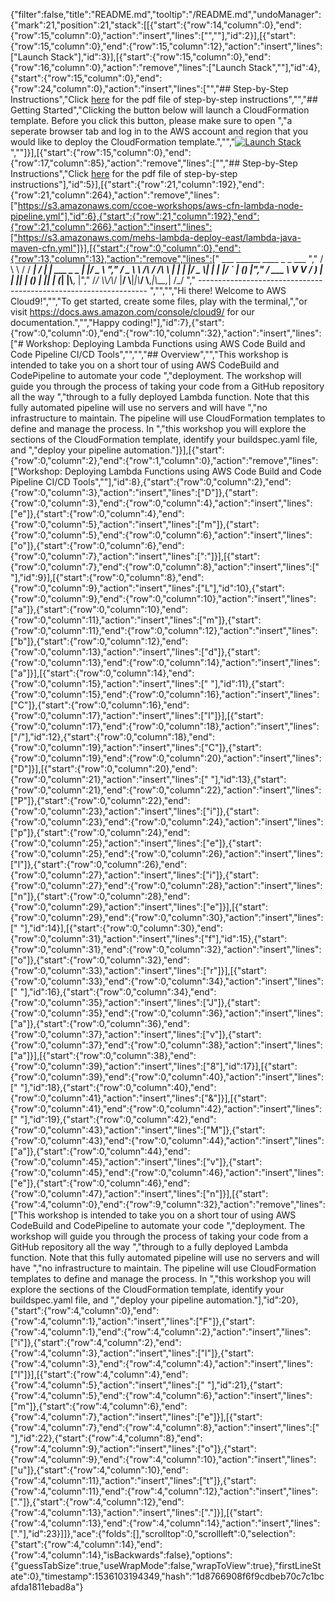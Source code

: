 {"filter":false,"title":"README.md","tooltip":"/README.md","undoManager":{"mark":21,"position":21,"stack":[[{"start":{"row":14,"column":0},"end":{"row":15,"column":0},"action":"insert","lines":["",""],"id":2}],[{"start":{"row":15,"column":0},"end":{"row":15,"column":12},"action":"insert","lines":["Launch Stack"],"id":3}],[{"start":{"row":15,"column":0},"end":{"row":16,"column":0},"action":"remove","lines":["Launch Stack",""],"id":4},{"start":{"row":15,"column":0},"end":{"row":24,"column":0},"action":"insert","lines":["","## Step-by-Step Instructions","Click [here](WorkshopForLambdaCICD.pdf) for the pdf file of step-by-step instructions","","## Getting Started","Clicking the button below will launch a CloudFormation template.  Before you click this button, please make sure to open ","a seperate browser tab and log in to the AWS account and region that you would like to deploy the CloudFormation template.","","[![Launch Stack](https://s3.amazonaws.com/cloudformation-examples/cloudformation-launch-stack.png)](https://console.aws.amazon.com/cloudformation/home?region=us-east-1#/stacks/new?templateURL=https://s3.amazonaws.com/ccoe-workshops/aws-cfn-lambda-node-pipeline.yml)",""]}],[{"start":{"row":15,"column":0},"end":{"row":17,"column":85},"action":"remove","lines":["","## Step-by-Step Instructions","Click [here](WorkshopForLambdaCICD.pdf) for the pdf file of step-by-step instructions"],"id":5}],[{"start":{"row":21,"column":192},"end":{"row":21,"column":264},"action":"remove","lines":["https://s3.amazonaws.com/ccoe-workshops/aws-cfn-lambda-node-pipeline.yml"],"id":6},{"start":{"row":21,"column":192},"end":{"row":21,"column":266},"action":"insert","lines":["https://s3.amazonaws.com/mehs-lambda-deploy-east/lambda-java-maven-cfn.yml"]}],[{"start":{"row":0,"column":0},"end":{"row":13,"column":13},"action":"remove","lines":["         ___        ______     ____ _                 _  ___  ","        / \\ \\      / / ___|   / ___| | ___  _   _  __| |/ _ \\ ","       / _ \\ \\ /\\ / /\\___ \\  | |   | |/ _ \\| | | |/ _` | (_) |","      / ___ \\ V  V /  ___) | | |___| | (_) | |_| | (_| |\\__, |","     /_/   \\_\\_/\\_/  |____/   \\____|_|\\___/ \\__,_|\\__,_|  /_/ "," ----------------------------------------------------------------- ","","","Hi there! Welcome to AWS Cloud9!","","To get started, create some files, play with the terminal,","or visit https://docs.aws.amazon.com/console/cloud9/ for our documentation.","","Happy coding!"],"id":7},{"start":{"row":0,"column":0},"end":{"row":10,"column":32},"action":"insert","lines":["# Workshop: Deploying Lambda Functions using AWS Code Build and Code Pipeline CI/CD Tools","","","## Overview","","This workshop is intended to take you on a short tour of using AWS CodeBuild and CodePipeline to automate your code ","deployment.  The workshop will guide you through the process of taking your code from a GitHub repository all the way ","through to a fully deployed Lambda function.  Note that this fully automated pipeline will use no servers and will have ","no infrastructure to maintain.  The pipeline will use CloudFormation templates to define and manage the process.  In ","this workshop you will explore the sections of the CloudFormation template, identify your buildspec.yaml file, and ","deploy your pipeline automation."]}],[{"start":{"row":0,"column":2},"end":{"row":1,"column":0},"action":"remove","lines":["Workshop: Deploying Lambda Functions using AWS Code Build and Code Pipeline CI/CD Tools",""],"id":8},{"start":{"row":0,"column":2},"end":{"row":0,"column":3},"action":"insert","lines":["D"]},{"start":{"row":0,"column":3},"end":{"row":0,"column":4},"action":"insert","lines":["e"]},{"start":{"row":0,"column":4},"end":{"row":0,"column":5},"action":"insert","lines":["m"]},{"start":{"row":0,"column":5},"end":{"row":0,"column":6},"action":"insert","lines":["o"]},{"start":{"row":0,"column":6},"end":{"row":0,"column":7},"action":"insert","lines":[":"]}],[{"start":{"row":0,"column":7},"end":{"row":0,"column":8},"action":"insert","lines":[" "],"id":9}],[{"start":{"row":0,"column":8},"end":{"row":0,"column":9},"action":"insert","lines":["L"],"id":10},{"start":{"row":0,"column":9},"end":{"row":0,"column":10},"action":"insert","lines":["a"]},{"start":{"row":0,"column":10},"end":{"row":0,"column":11},"action":"insert","lines":["m"]},{"start":{"row":0,"column":11},"end":{"row":0,"column":12},"action":"insert","lines":["b"]},{"start":{"row":0,"column":12},"end":{"row":0,"column":13},"action":"insert","lines":["d"]},{"start":{"row":0,"column":13},"end":{"row":0,"column":14},"action":"insert","lines":["a"]}],[{"start":{"row":0,"column":14},"end":{"row":0,"column":15},"action":"insert","lines":[" "],"id":11},{"start":{"row":0,"column":15},"end":{"row":0,"column":16},"action":"insert","lines":["C"]},{"start":{"row":0,"column":16},"end":{"row":0,"column":17},"action":"insert","lines":["I"]}],[{"start":{"row":0,"column":17},"end":{"row":0,"column":18},"action":"insert","lines":["/"],"id":12},{"start":{"row":0,"column":18},"end":{"row":0,"column":19},"action":"insert","lines":["C"]},{"start":{"row":0,"column":19},"end":{"row":0,"column":20},"action":"insert","lines":["D"]}],[{"start":{"row":0,"column":20},"end":{"row":0,"column":21},"action":"insert","lines":[" "],"id":13},{"start":{"row":0,"column":21},"end":{"row":0,"column":22},"action":"insert","lines":["P"]},{"start":{"row":0,"column":22},"end":{"row":0,"column":23},"action":"insert","lines":["i"]},{"start":{"row":0,"column":23},"end":{"row":0,"column":24},"action":"insert","lines":["p"]},{"start":{"row":0,"column":24},"end":{"row":0,"column":25},"action":"insert","lines":["e"]},{"start":{"row":0,"column":25},"end":{"row":0,"column":26},"action":"insert","lines":["l"]},{"start":{"row":0,"column":26},"end":{"row":0,"column":27},"action":"insert","lines":["i"]},{"start":{"row":0,"column":27},"end":{"row":0,"column":28},"action":"insert","lines":["n"]},{"start":{"row":0,"column":28},"end":{"row":0,"column":29},"action":"insert","lines":["e"]}],[{"start":{"row":0,"column":29},"end":{"row":0,"column":30},"action":"insert","lines":[" "],"id":14}],[{"start":{"row":0,"column":30},"end":{"row":0,"column":31},"action":"insert","lines":["f"],"id":15},{"start":{"row":0,"column":31},"end":{"row":0,"column":32},"action":"insert","lines":["o"]},{"start":{"row":0,"column":32},"end":{"row":0,"column":33},"action":"insert","lines":["r"]}],[{"start":{"row":0,"column":33},"end":{"row":0,"column":34},"action":"insert","lines":[" "],"id":16},{"start":{"row":0,"column":34},"end":{"row":0,"column":35},"action":"insert","lines":["J"]},{"start":{"row":0,"column":35},"end":{"row":0,"column":36},"action":"insert","lines":["a"]},{"start":{"row":0,"column":36},"end":{"row":0,"column":37},"action":"insert","lines":["v"]},{"start":{"row":0,"column":37},"end":{"row":0,"column":38},"action":"insert","lines":["a"]}],[{"start":{"row":0,"column":38},"end":{"row":0,"column":39},"action":"insert","lines":["8"],"id":17}],[{"start":{"row":0,"column":39},"end":{"row":0,"column":40},"action":"insert","lines":[" "],"id":18},{"start":{"row":0,"column":40},"end":{"row":0,"column":41},"action":"insert","lines":["&"]}],[{"start":{"row":0,"column":41},"end":{"row":0,"column":42},"action":"insert","lines":[" "],"id":19},{"start":{"row":0,"column":42},"end":{"row":0,"column":43},"action":"insert","lines":["M"]},{"start":{"row":0,"column":43},"end":{"row":0,"column":44},"action":"insert","lines":["a"]},{"start":{"row":0,"column":44},"end":{"row":0,"column":45},"action":"insert","lines":["v"]},{"start":{"row":0,"column":45},"end":{"row":0,"column":46},"action":"insert","lines":["e"]},{"start":{"row":0,"column":46},"end":{"row":0,"column":47},"action":"insert","lines":["n"]}],[{"start":{"row":4,"column":0},"end":{"row":9,"column":32},"action":"remove","lines":["This workshop is intended to take you on a short tour of using AWS CodeBuild and CodePipeline to automate your code ","deployment.  The workshop will guide you through the process of taking your code from a GitHub repository all the way ","through to a fully deployed Lambda function.  Note that this fully automated pipeline will use no servers and will have ","no infrastructure to maintain.  The pipeline will use CloudFormation templates to define and manage the process.  In ","this workshop you will explore the sections of the CloudFormation template, identify your buildspec.yaml file, and ","deploy your pipeline automation."],"id":20},{"start":{"row":4,"column":0},"end":{"row":4,"column":1},"action":"insert","lines":["F"]},{"start":{"row":4,"column":1},"end":{"row":4,"column":2},"action":"insert","lines":["i"]},{"start":{"row":4,"column":2},"end":{"row":4,"column":3},"action":"insert","lines":["l"]},{"start":{"row":4,"column":3},"end":{"row":4,"column":4},"action":"insert","lines":["l"]}],[{"start":{"row":4,"column":4},"end":{"row":4,"column":5},"action":"insert","lines":[" "],"id":21},{"start":{"row":4,"column":5},"end":{"row":4,"column":6},"action":"insert","lines":["m"]},{"start":{"row":4,"column":6},"end":{"row":4,"column":7},"action":"insert","lines":["e"]}],[{"start":{"row":4,"column":7},"end":{"row":4,"column":8},"action":"insert","lines":[" "],"id":22},{"start":{"row":4,"column":8},"end":{"row":4,"column":9},"action":"insert","lines":["o"]},{"start":{"row":4,"column":9},"end":{"row":4,"column":10},"action":"insert","lines":["u"]},{"start":{"row":4,"column":10},"end":{"row":4,"column":11},"action":"insert","lines":["t"]},{"start":{"row":4,"column":11},"end":{"row":4,"column":12},"action":"insert","lines":["."]},{"start":{"row":4,"column":12},"end":{"row":4,"column":13},"action":"insert","lines":["."]}],[{"start":{"row":4,"column":13},"end":{"row":4,"column":14},"action":"insert","lines":["."],"id":23}]]},"ace":{"folds":[],"scrolltop":0,"scrollleft":0,"selection":{"start":{"row":4,"column":14},"end":{"row":4,"column":14},"isBackwards":false},"options":{"guessTabSize":true,"useWrapMode":false,"wrapToView":true},"firstLineState":0},"timestamp":1536103194349,"hash":"1d8766908f6f9cdbeb70c7c1bcafda1811ebad8a"}